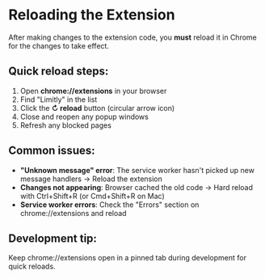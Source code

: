 # Reloading the Extension

After making changes to the extension code, you **must** reload it in Chrome for the changes to take effect.

## Quick reload steps:

1. Open **chrome://extensions** in your browser
2. Find "Limitly" in the list
3. Click the **↻ reload** button (circular arrow icon)
4. Close and reopen any popup windows
5. Refresh any blocked pages

## Common issues:

- **"Unknown message" error**: The service worker hasn't picked up new message handlers → Reload the extension
- **Changes not appearing**: Browser cached the old code → Hard reload with Ctrl+Shift+R (or Cmd+Shift+R on Mac)
- **Service worker errors**: Check the "Errors" section on chrome://extensions and reload

## Development tip:

Keep chrome://extensions open in a pinned tab during development for quick reloads.
